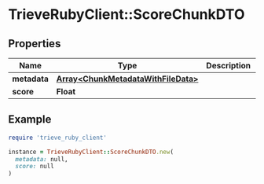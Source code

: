 # TrieveRubyClient::ScoreChunkDTO

## Properties

| Name | Type | Description | Notes |
| ---- | ---- | ----------- | ----- |
| **metadata** | [**Array&lt;ChunkMetadataWithFileData&gt;**](ChunkMetadataWithFileData.md) |  |  |
| **score** | **Float** |  |  |

## Example

```ruby
require 'trieve_ruby_client'

instance = TrieveRubyClient::ScoreChunkDTO.new(
  metadata: null,
  score: null
)
```

